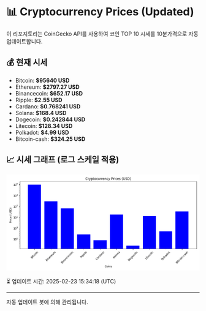 
# 📊 Cryptocurrency Prices (Updated)

이 리포지토리는 CoinGecko API를 사용하여 코인 TOP 10 시세를 10분가격으로 자동 업데이트합니다.

## 💰 현재 시세
- Bitcoin: **$95640 USD**
- Ethereum: **$2797.27 USD**
- Binancecoin: **$652.17 USD**
- Ripple: **$2.55 USD**
- Cardano: **$0.768241 USD**
- Solana: **$168.4 USD**
- Dogecoin: **$0.242844 USD**
- Litecoin: **$128.34 USD**
- Polkadot: **$4.99 USD**
- Bitcoin-cash: **$324.25 USD**

## 📈 시세 그래프 (로그 스케일 적용)
![Crypto Prices](crypto_prices.png)

⏳ 업데이트 시간: 2025-02-23 15:34:18 (UTC)

---
자동 업데이트 봇에 의해 관리됩니다.
